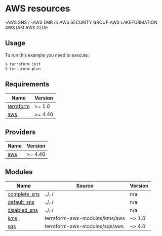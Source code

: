 # AWS resources

-AWS SNS /
-AWS EMR /n
AWS SECURITY GROUP
AWS LAKEFORMATION
AWS IAM
AWS GLUE 

## Usage

To run this example you need to execute:

```bash
$ terraform init
$ terraform plan
```

<!-- BEGINNING OF PRE-COMMIT-TERRAFORM DOCS HOOK -->
## Requirements

| Name | Version |
|------|---------|
| <a name="requirement_terraform"></a> [terraform](#requirement\_terraform) | >= 1.0 |
| <a name="requirement_aws"></a> [aws](#requirement\_aws) | >= 4.40 |

## Providers

| Name | Version |
|------|---------|
| <a name="provider_aws"></a> [aws](#provider\_aws) | >= 4.40 |

## Modules

| Name | Source | Version |
|------|--------|---------|
| <a name="module_complete_sns"></a> [complete\_sns](#module\_complete\_sns) | ../../ | n/a |
| <a name="module_default_sns"></a> [default\_sns](#module\_default\_sns) | ../../ | n/a |
| <a name="module_disabled_sns"></a> [disabled\_sns](#module\_disabled\_sns) | ../../ | n/a |
| <a name="module_kms"></a> [kms](#module\_kms) | terraform-aws-modules/kms/aws | ~> 1.0 |
| <a name="module_sqs"></a> [sqs](#module\_sqs) | terraform-aws-modules/sqs/aws | ~> 4.0 |



<!-- END OF PRE-COMMIT-TERRAFORM DOCS HOOK -->
